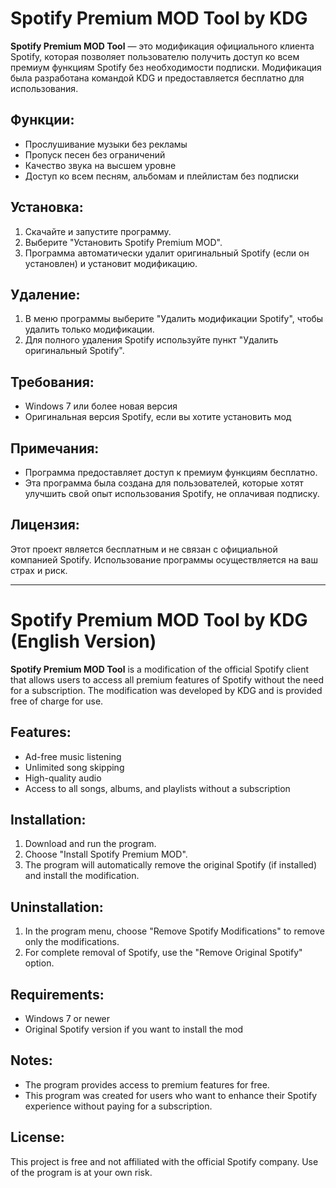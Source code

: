 # Spotify Premium MOD Tool by KDG

**Spotify Premium MOD Tool** — это модификация официального клиента Spotify, которая позволяет пользователю получить доступ ко всем премиум функциям Spotify без необходимости подписки. Модификация была разработана командой KDG и предоставляется бесплатно для использования.

## Функции:

- Прослушивание музыки без рекламы
- Пропуск песен без ограничений
- Качество звука на высшем уровне
- Доступ ко всем песням, альбомам и плейлистам без подписки

## Установка:

1. Скачайте и запустите программу.
2. Выберите "Установить Spotify Premium MOD".
3. Программа автоматически удалит оригинальный Spotify (если он установлен) и установит модификацию.

## Удаление:

1. В меню программы выберите "Удалить модификации Spotify", чтобы удалить только модификации.
2. Для полного удаления Spotify используйте пункт "Удалить оригинальный Spotify".

## Требования:

- Windows 7 или более новая версия
- Оригинальная версия Spotify, если вы хотите установить мод

## Примечания:

- Программа предоставляет доступ к премиум функциям бесплатно.
- Эта программа была создана для пользователей, которые хотят улучшить свой опыт использования Spotify, не оплачивая подписку.

## Лицензия:

Этот проект является бесплатным и не связан с официальной компанией Spotify. Использование программы осуществляется на ваш страх и риск.

---

# Spotify Premium MOD Tool by KDG (English Version)

**Spotify Premium MOD Tool** is a modification of the official Spotify client that allows users to access all premium features of Spotify without the need for a subscription. The modification was developed by KDG and is provided free of charge for use.

## Features:

- Ad-free music listening
- Unlimited song skipping
- High-quality audio
- Access to all songs, albums, and playlists without a subscription

## Installation:

1. Download and run the program.
2. Choose "Install Spotify Premium MOD".
3. The program will automatically remove the original Spotify (if installed) and install the modification.

## Uninstallation:

1. In the program menu, choose "Remove Spotify Modifications" to remove only the modifications.
2. For complete removal of Spotify, use the "Remove Original Spotify" option.

## Requirements:

- Windows 7 or newer
- Original Spotify version if you want to install the mod

## Notes:

- The program provides access to premium features for free.
- This program was created for users who want to enhance their Spotify experience without paying for a subscription.

## License:

This project is free and not affiliated with the official Spotify company. Use of the program is at your own risk.
